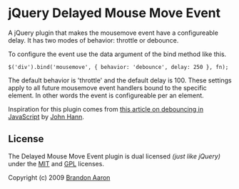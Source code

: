 # jQuery Delayed Mouse Move Event

A jQuery plugin that makes the mousemove event have a configureable delay. It has two modes of behavior: throttle or debounce.

To configure the event use the data argument of the bind method like this.

	$('div').bind('mousemove', { behavior: 'debounce', delay: 250 }, fn);

The default behavior is 'throttle' and the default delay is 100. These settings apply to all future mousemove event handlers bound to the specific element. In other words the event is configureable per an element.

Inspiration for this plugin comes from [this article on debouncing in JavaScript](http://unscriptable.com/index.php/2009/03/20/debouncing-javascript-methods/) by [John Hann](http://unscriptable.com/index.php/about/).

## License

The Delayed Mouse Move Event plugin is dual licensed *(just like jQuery)* under the [MIT](http://www.opensource.org/licenses/mit-license.php) and [GPL](http://www.opensource.org/licenses/gpl-license.php) licenses.

Copyright (c) 2009 [Brandon Aaron](http://brandonaaron.net)